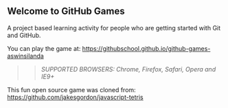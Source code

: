 ## Welcome to GitHub Games

A project based learning activity for people who are getting started with Git and GitHub.

You can play the game at: https://githubschool.github.io/github-games-aswinsilanda

>> _*SUPPORTED BROWSERS*: Chrome, Firefox, Safari, Opera and IE9+_

This fun open source game was cloned from: https://github.com/jakesgordon/javascript-tetris
